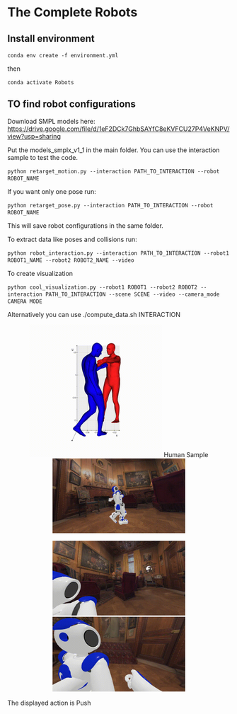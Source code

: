 # The Complete Robots

## Install environment


```
conda env create -f environment.yml
```
then 

```
conda activate Robots
```


## TO find robot configurations


Download SMPL models here: https://drive.google.com/file/d/1eF2DCk7GhbSAYfC8eKVFCU27P4VeKNPV/view?usp=sharing

Put the models_smplx_v1_1 in the main folder.
You can use the interaction sample to test the code.

```
python retarget_motion.py --interaction PATH_TO_INTERACTION --robot ROBOT_NAME
```

If you want only one pose run:

```
python retarget_pose.py --interaction PATH_TO_INTERACTION --robot ROBOT_NAME
```

This will save robot configurations in the same folder.

To extract data like poses and collisions run:
```
python robot_interaction.py --interaction PATH_TO_INTERACTION --robot1 ROBOT1_NAME --robot2 ROBOT2_NAME --video 
```

To create visualization 

```
python cool_visualization.py --robot1 ROBOT1 --robot2 ROBOT2 --interaction PATH_TO_INTERACTION --scene SCENE --video --camera_mode CAMERA MODE
```


Alternatively you can use ./compute_data.sh INTERACTION


<p align="center">
  <img src="images/human.gif" width="300"/>
  Human Sample
  <img src="images/nao_exo.gif", width="300">
</p>

<p align="center">
  <img src="images/nao_ego1.gif" width="300"/>
  <img src="images/nao_ego2.gif", width="300">
</p>

The displayed action is Push
